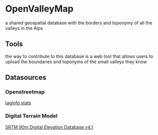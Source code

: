 # OpenValleyMap

a shared geospatial database with the borders and toponymy of all the valleys in the Alps

## Tools

the way to contribute to this database is a web tool that allows users to upload the boundaries and toponyms of the small valleys they know

## Datasources

### Openstreetmap

[taginfo stats](https://taginfo.openstreetmap.org/search?q=valley)

### Digital Terrain Model

[SRTM 90m Digital Elevation Database v4.1](https://cgiarcsi.community/data/srtm-90m-digital-elevation-database-v4-1/)
